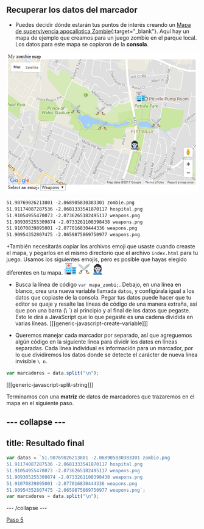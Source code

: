 ## Recuperar los datos del marcador

+ Puedes decidir dónde estarán tus puntos de interés creando un [Mapa de supervivencia apocalíptica Zombie](https://projects.raspberrypi.org/en/projects/zombie-apocalypse-map){:target="_blank"}. Aquí hay un mapa de ejemplo que creamos para un juego zombie en el parque local. Los datos para este mapa se copiaron de la **consola**.

![Mapa con datos](images/map-precreated.png)

```html
51.90769026213801 -2.068905830383301 zombie.png
51.91174087287536 -2.0681333541870117 hospital.png
51.91054955470073 -2.0736265182495117 weapons.png
51.909305255309874 -2.0733261108398438 weapons.png
51.91070839895001 -2.077016830444336 weapons.png
51.90954352807475 -2.0659875869750977 weapons.png
```

+También necesitarás copiar los archivos emoji que usaste cuando creaste el mapa, y pegarlos en el mismo directorio que el archivo `index.html` para tu juego. Usamos los siguientes emojis, pero es posible que hayas elegido diferentes en tu mapa.
![Hospital](images/hospital.png) ![Armas](images/weapons.png) ![Zombi](images/zombie.png)

+ Busca la línea de código `var mapa_zombi;`. Debajo, en una línea en blanco, crea una nueva variable llamada `datos`, y configúrala igual a los datos que copiaste de la consola. Pegar tus datos puede hacer que tu editor se queje y resalte las líneas de código de una manera extraña, así que pon una barra (\ `) al principio y al final de los datos que pegaste. Esto le dirá a JavaScript que lo que pegaste es una cadena dividida en varias líneas.
[[[generic-javascript-create-variable]]]

+ Queremos manejar cada marcador por separado, así que agreguemos algún código en la siguiente línea para dividir los datos en líneas separadas. Cada línea individual es información para un marcador, por lo que dividiremos los datos donde se detecte el carácter de nueva línea invisible `\ n`.
```JavaScript
var marcadores = data.split("\n");
```

[[[generic-javascript-split-string]]]

Terminamos con una **matriz** de datos de marcadores que trazaremos en el mapa en el siguiente paso.

--- collapse ---
---
title: Resultado final
---
```JavaScript
var datos = `51.90769026213801 -2.068905830383301 zombie.png
51.91174087287536 -2.0681333541870117 hospital.png
51.91054955470073 -2.0736265182495117 weapons.png
51.909305255309874 -2.0733261108398438 weapons.png
51.91070839895001 -2.077016830444336 weapons.png
51.90954352807475 -2.0659875869750977 weapons.png`;
var marcadores = data.split("\n");
```
--- /collapse ---

[Paso 5](https://jolosan.github.io/encuentraZombi/es/step_5.html)
